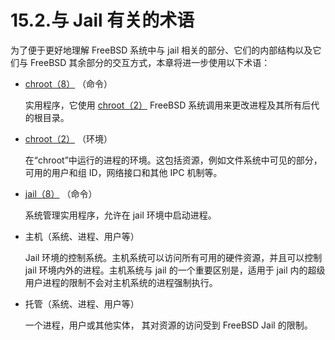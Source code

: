 # 15.2.与 Jail 有关的术语

为了便于更好地理解 FreeBSD 系统中与 jail 相关的部分、它们的内部结构以及它们与 FreeBSD 其余部分的交互方式，本章将进一步使用以下术语：

- [chroot（8）](https://www.freebsd.org/cgi/man.cgi?query=chroot&sektion=8&format=html) （命令）

  实用程序，它使用 [chroot（2）](https://www.freebsd.org/cgi/man.cgi?query=chroot&sektion=2&format=html) FreeBSD 系统调用来更改进程及其所有后代的根目录。

- [chroot（2）](https://www.freebsd.org/cgi/man.cgi?query=chroot&sektion=2&format=html) （环境）

  在“chroot”中运行的进程的环境。这包括资源，例如文件系统中可见的部分，可用的用户和组 ID，网络接口和其他 IPC 机制等。

- [jail（8）](https://www.freebsd.org/cgi/man.cgi?query=jail&sektion=8&format=html) （命令）

  系统管理实用程序，允许在 jail 环境中启动进程。

- 主机（系统、进程、用户等）

  Jail 环境的控制系统。主机系统可以访问所有可用的硬件资源，并且可以控制 jail 环境内外的进程。主机系统与 jail 的一个重要区别是，适用于 jail 内的超级用户进程的限制不会对主机系统的进程强制执行。

- 托管（系统、进程、用户等）

  一个进程，用户或其他实体， 其对资源的访问受到 FreeBSD Jail 的限制。
